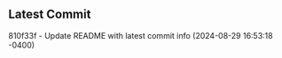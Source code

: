 
## Latest Commit
810f33f - Update README with latest commit info (2024-08-29 16:53:18 -0400) <Yunxi-Zhou>
